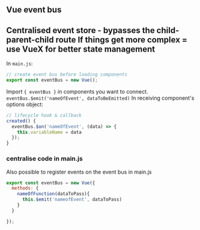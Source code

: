 ## Vue event bus
Centralised event store - bypasses the child-parent-child route
If things get more complex = use VueX for better state management
---
In `main.js`:
```javascript
// create event bus before loading components
export const eventBus = new Vue();
```
Import `{ eventBus }` in components you want to connect.
`eventBus.$emit('nameOfEvent', dataToBeEmitted)`
In receiving component's options object:
```javascript
// lifecycle hook & callback
created() {
  eventBus.$on('nameOfEvent', (data) => {
    this.variableName = data
  });
}
```
### centralise code in main.js
Also possible to register events on the event bus in main.js
```javascript
export const eventBus = new Vue({
  methods: {
    nameOfFunction(dataToPass){
      this.$emit('nameofEvent', dataToPass)
    }
  }

});
```
